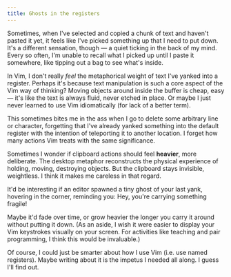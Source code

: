 ```yaml
---
title: Ghosts in the registers
---
```


Sometimes, when I've selected and copied a chunk of text and haven't pasted it yet, it feels like I've picked something up that I need to put down. It's a different sensation, though — a quiet ticking in the back of my mind. Every so often, I'm unable to recall what I picked up until I paste it somewhere, like tipping out a bag to see what's inside.

In Vim, I don't really *feel* the metaphorical weight of text I've yanked into a register. Perhaps it's because text manipulation is such a core aspect of the Vim way of thinking? Moving objects around inside the buffer is cheap, easy — it's like the text is always fluid, never etched in place. Or maybe I just never learned to use Vim idiomatically (for lack of a better term).

This sometimes bites me in the ass when I go to delete some arbitrary line or character, forgetting that I've already yanked something into the default register with the intention of teleporting it to another location. I forget how many actions Vim treats with the same significance.

Sometimes I wonder if clipboard actions should feel **heavier**, more deliberate. The desktop metaphor reconstructs the physical experience of holding, moving, destroying objects. But the clipboard stays invisible, weightless. I think it makes me careless in that regard.

It'd be interesting if an editor spawned a tiny ghost of your last yank, hovering in the corner, reminding you: <span class="text-indigo-700 italic">Hey, you're carrying something fragile!</span>

Maybe it'd fade over time, or grow heavier the longer you carry it around without putting it down. (As an aside, I wish it were easier to display your Vim keystrokes visually on your screen. For activities like teaching and pair programming, I think this would be invaluable.)

Of course, I could just be smarter about how I use Vim (i.e. use named registers). Maybe writing about it is the impetus I needed all along. I guess I'll find out.
